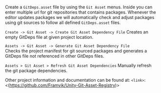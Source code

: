 Create a `GitDeps.asset` file by using the `Git Asset` menus. Inside you can enter multiple url for git repositories that contains packages. Whenever the editor updates packages we will automatically check and adjust packages using git sources to follow all defined `GitDeps.asset` files.

`Create -> Git Asset -> Create Git Asset Dependency File`
Creates an empty GitDeps file at given project location.

`Assets -> Git Asset -> Generate Git Asset Dependency File`<br>
Checks the project manifest for git sourced packages and generates a GitDeps file not referenced in other GitDeps files.

`Assets > Git Asset > Refresh Git Asset Dependencies`
Manually refresh the git package dependencies.

Other project information and documentation can be found at:
`<link>`: <(https://github.com/Framvik/Unity-Git-Asset-Registry)>